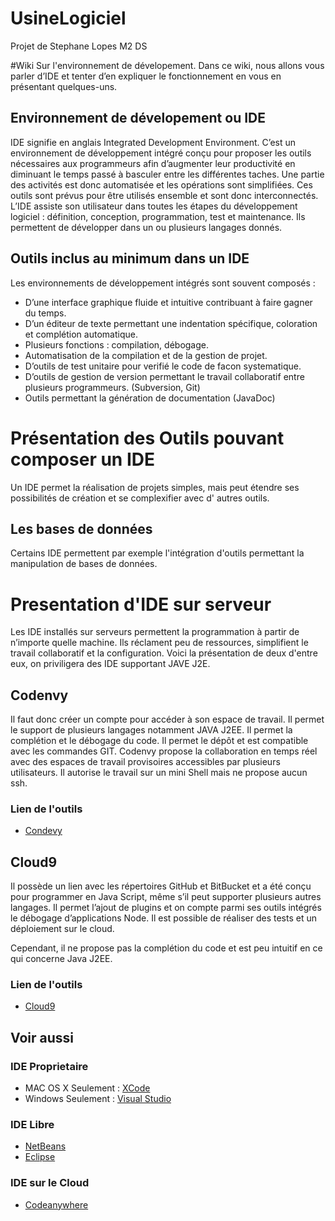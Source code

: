# UsineLogiciel
Projet de Stephane Lopes M2 DS

#Wiki Sur l'environnement de dévelopement.
Dans ce wiki, nous allons vous parler d’IDE et tenter d’en expliquer le fonctionnement en vous en présentant quelques-uns.

## Environnement de dévelopement ou IDE
IDE signifie en anglais Integrated Development Environment. 
C’est un environnement de développement intégré conçu pour proposer les outils nécessaires aux programmeurs afin d’augmenter leur productivité en diminuant le temps passé à basculer entre les différentes taches.
Une partie des activités est donc automatisée et les opérations sont simplifiées.
Ces outils sont prévus pour être utilisés ensemble et sont donc interconnectés.
L’IDE assiste son utilisateur dans toutes les étapes du développement logiciel : définition, conception, programmation, test et maintenance.
Ils permettent de développer dans un ou plusieurs langages donnés.

## Outils inclus au minimum dans un IDE
Les environnements de développement intégrés sont souvent composés :
-	D’une interface graphique fluide et intuitive contribuant à faire gagner du temps.
-	D’un éditeur de texte permettant une indentation spécifique, coloration et complétion automatique.
-	Plusieurs fonctions : compilation, débogage.
-	Automatisation de la compilation et de la gestion de projet.
-	D’outils de test unitaire pour verifié le code de facon systematique.
-	D’outils de gestion de version permettant le travail collaboratif entre plusieurs programmeurs. (Subversion, Git)
-	Outils permettant la génération de documentation (JavaDoc)


# Présentation des Outils pouvant composer un IDE
Un IDE permet la réalisation de projets simples, mais peut étendre ses possibilités de création et se complexifier avec d'  autres outils.

## Les bases de données
Certains IDE permettent par exemple l'intégration d'outils permettant la manipulation de bases de données. 

# Presentation d'IDE sur serveur
Les IDE installés sur serveurs permettent la programmation à partir de n’importe quelle machine. Ils réclament peu de ressources, simplifient le travail collaboratif et la configuration.
Voici la présentation de deux d'entre eux, on priviligera des IDE supportant JAVE J2E.

## Codenvy
Il faut donc créer un compte pour accéder à son espace de travail.
Il permet le support de plusieurs langages notamment JAVA J2EE.
Il permet la complétion et le débogage du code.
Il permet le dépôt et est compatible avec les commandes GIT.
Codenvy propose la collaboration en temps réel avec des espaces de travail provisoires accessibles par plusieurs utilisateurs.
Il autorise le travail sur un mini Shell mais ne propose aucun ssh.
### Lien de l'outils
* [Condevy](https://codenvy.com/)

## Cloud9
Il possède un lien avec les répertoires GitHub et BitBucket et a été conçu pour programmer en Java Script, même s’il peut supporter plusieurs autres langages.
Il permet l’ajout de plugins et on compte parmi ses outils intégrés le débogage d’applications Node.
Il est possible de réaliser des tests et un déploiement sur le cloud.

Cependant, il ne propose pas la complétion du code et est peu intuitif en ce qui concerne Java J2EE.

### Lien de l'outils
* [Cloud9](https://c9.io/)

## Voir aussi
### IDE Proprietaire
* MAC OS X Seulement : [XCode](https://developer.apple.com/xcode/)
* Windows Seulement : [Visual Studio](https://www.visualstudio.com/)
### IDE Libre
* [NetBeans](https://netbeans.org/)
* [Eclipse](https://eclipse.org/home/index.php)
### IDE sur le Cloud
* [Codeanywhere](https://codeanywhere.com/)



